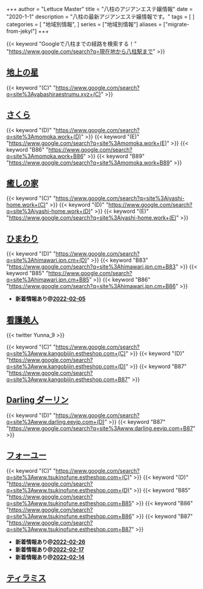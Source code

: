 +++
author = "Lettuce Master"
title = "八柱のアジアンエステ嬢情報"
date = "2020-1-1"
description = "八柱の最新アジアンエステ嬢情報です。"
tags = [
]
categories = [
    "地域別情報",
]
series = ["地域別情報"]
aliases = ["migrate-from-jekyl"]
+++

{{< keyword "Googleで八柱までの経路を検索する！" "https://www.google.com/search?q=現在地から八柱駅まで" >}}

## [地上の星](http://yabashiraestrumu.xyz/)
{{< keyword "(C)" "https://www.google.com/search?q=site%3Ayabashiraestrumu.xyz+(C)" >}} 

## [さくら](http://momoka.work/)
{{< keyword "(D)" "https://www.google.com/search?q=site%3Amomoka.work+(D)" >}} {{< keyword "(E)" "https://www.google.com/search?q=site%3Amomoka.work+(E)" >}} {{< keyword "B86" "https://www.google.com/search?q=site%3Amomoka.work+B86" >}} {{< keyword "B89" "https://www.google.com/search?q=site%3Amomoka.work+B89" >}} 

## [癒しの家](http://iyashi-home.work/)
{{< keyword "(C)" "https://www.google.com/search?q=site%3Aiyashi-home.work+(C)" >}} {{< keyword "(D)" "https://www.google.com/search?q=site%3Aiyashi-home.work+(D)" >}} {{< keyword "(E)" "https://www.google.com/search?q=site%3Aiyashi-home.work+(E)" >}} 

## [ひまわり](https://himawari.jpn.cm/)
{{< keyword "(D)" "https://www.google.com/search?q=site%3Ahimawari.jpn.cm+(D)" >}} {{< keyword "B83" "https://www.google.com/search?q=site%3Ahimawari.jpn.cm+B83" >}} {{< keyword "B85" "https://www.google.com/search?q=site%3Ahimawari.jpn.cm+B85" >}} {{< keyword "B86" "https://www.google.com/search?q=site%3Ahimawari.jpn.cm+B86" >}} 

- **新着情報あり@[2022-02-05](/post/2022-02-05)**
## [看護美人](http://www.kangobijin.estheshop.com/)


{{< twitter Yunna_9 >}}

{{< keyword "(C)" "https://www.google.com/search?q=site%3Awww.kangobijin.estheshop.com+(C)" >}} {{< keyword "(D)" "https://www.google.com/search?q=site%3Awww.kangobijin.estheshop.com+(D)" >}} {{< keyword "B87" "https://www.google.com/search?q=site%3Awww.kangobijin.estheshop.com+B87" >}} 

## [Darling ダーリン](http://www.darling.eevjp.com/)
{{< keyword "(D)" "https://www.google.com/search?q=site%3Awww.darling.eevjp.com+(D)" >}} {{< keyword "B87" "https://www.google.com/search?q=site%3Awww.darling.eevjp.com+B87" >}} 

## [フォーユー](http://www.tsukinofune.estheshop.com/)
{{< keyword "(C)" "https://www.google.com/search?q=site%3Awww.tsukinofune.estheshop.com+(C)" >}} {{< keyword "(D)" "https://www.google.com/search?q=site%3Awww.tsukinofune.estheshop.com+(D)" >}} {{< keyword "B85" "https://www.google.com/search?q=site%3Awww.tsukinofune.estheshop.com+B85" >}} {{< keyword "B86" "https://www.google.com/search?q=site%3Awww.tsukinofune.estheshop.com+B86" >}} {{< keyword "B87" "https://www.google.com/search?q=site%3Awww.tsukinofune.estheshop.com+B87" >}} 

- **新着情報あり@[2022-02-26](/post/2022-02-26)**
- **新着情報あり@[2022-02-17](/post/2022-02-17)**
- **新着情報あり@[2022-02-14](/post/2022-02-14)**
## [ティラミス](http://tiramisu.m-es.net/)


